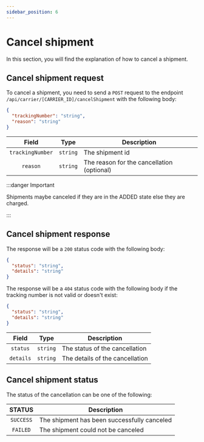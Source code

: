```yaml
---
sidebar_position: 6
---
```


# Cancel shipment

In this section, you will find the explanation of how to cancel a shipment.

## Cancel shipment request

To cancel a shipment, you need to send a `POST` request to the endpoint `/api/carrier/[CARRIER_ID]/cancelShipment` with the following body:

```json title="Request body"
{
  "trackingNumber": "string",
  "reason": "string"
}
```

| Field | Type | Description |
|:---:|---|---|
| ``trackingNumber`` | ``string`` | The shipment id |
| ``reason`` | ``string`` | The reason for the cancellation (optional) |

:::danger Important

Shipments maybe canceled if they are in the ADDED state else they are charged.

:::

## Cancel shipment response

The response will be a `200` status code with the following body:

```json title="Response body with 200 status"
{
  "status": "string",
  "details": "string"
}
```

The response will be a `404` status code with the following body if the tracking number is not valid or doesn't exist:

```json title="Response body with 404 status"
{
  "status": "string",
  "details": "string"
}
```

| Field | Type | Description |
|:---:|---|---|
| ``status`` | ``string`` | The status of the cancellation |
| ``details`` | ``string`` | The details of the cancellation |

## Cancel shipment status

The status of the cancellation can be one of the following:

| STATUS | Description |
|:---:|---|
| ``SUCCESS`` | The shipment has been successfully canceled |
| ``FAILED`` | The shipment could not be canceled |
